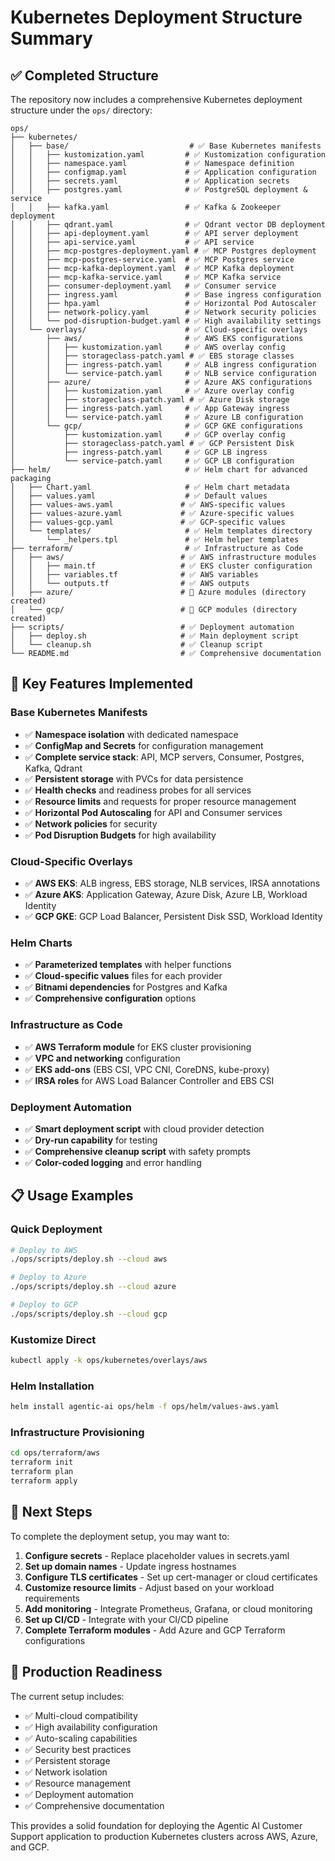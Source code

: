 # Kubernetes Deployment Structure Summary

## ✅ Completed Structure

The repository now includes a comprehensive Kubernetes deployment structure under the `ops/` directory:

```
ops/
├── kubernetes/
│   ├── base/                           # ✅ Base Kubernetes manifests
│   │   ├── kustomization.yaml         # ✅ Kustomization configuration
│   │   ├── namespace.yaml             # ✅ Namespace definition
│   │   ├── configmap.yaml             # ✅ Application configuration
│   │   ├── secrets.yaml               # ✅ Application secrets
│   │   ├── postgres.yaml              # ✅ PostgreSQL deployment & service
│   │   ├── kafka.yaml                 # ✅ Kafka & Zookeeper deployment
│   │   ├── qdrant.yaml                # ✅ Qdrant vector DB deployment
│   │   ├── api-deployment.yaml        # ✅ API server deployment
│   │   ├── api-service.yaml           # ✅ API service
│   │   ├── mcp-postgres-deployment.yaml # ✅ MCP Postgres deployment
│   │   ├── mcp-postgres-service.yaml  # ✅ MCP Postgres service
│   │   ├── mcp-kafka-deployment.yaml  # ✅ MCP Kafka deployment
│   │   ├── mcp-kafka-service.yaml     # ✅ MCP Kafka service
│   │   ├── consumer-deployment.yaml   # ✅ Consumer service
│   │   ├── ingress.yaml               # ✅ Base ingress configuration
│   │   ├── hpa.yaml                   # ✅ Horizontal Pod Autoscaler
│   │   ├── network-policy.yaml        # ✅ Network security policies
│   │   └── pod-disruption-budget.yaml # ✅ High availability settings
│   └── overlays/                      # ✅ Cloud-specific overlays
│       ├── aws/                       # ✅ AWS EKS configurations
│       │   ├── kustomization.yaml     # ✅ AWS overlay config
│       │   ├── storageclass-patch.yaml # ✅ EBS storage classes
│       │   ├── ingress-patch.yaml     # ✅ ALB ingress configuration
│       │   └── service-patch.yaml     # ✅ NLB service configuration
│       ├── azure/                     # ✅ Azure AKS configurations
│       │   ├── kustomization.yaml     # ✅ Azure overlay config
│       │   ├── storageclass-patch.yaml # ✅ Azure Disk storage
│       │   ├── ingress-patch.yaml     # ✅ App Gateway ingress
│       │   └── service-patch.yaml     # ✅ Azure LB configuration
│       └── gcp/                       # ✅ GCP GKE configurations
│           ├── kustomization.yaml     # ✅ GCP overlay config
│           ├── storageclass-patch.yaml # ✅ GCP Persistent Disk
│           ├── ingress-patch.yaml     # ✅ GCP LB ingress
│           └── service-patch.yaml     # ✅ GCP LB configuration
├── helm/                              # ✅ Helm chart for advanced packaging
│   ├── Chart.yaml                     # ✅ Helm chart metadata
│   ├── values.yaml                    # ✅ Default values
│   ├── values-aws.yaml               # ✅ AWS-specific values
│   ├── values-azure.yaml             # ✅ Azure-specific values
│   ├── values-gcp.yaml               # ✅ GCP-specific values
│   └── templates/                     # ✅ Helm templates directory
│       └── _helpers.tpl               # ✅ Helm helper templates
├── terraform/                         # ✅ Infrastructure as Code
│   ├── aws/                          # ✅ AWS infrastructure modules
│   │   ├── main.tf                   # ✅ EKS cluster configuration
│   │   ├── variables.tf              # ✅ AWS variables
│   │   └── outputs.tf                # ✅ AWS outputs
│   ├── azure/                        # 📁 Azure modules (directory created)
│   └── gcp/                          # 📁 GCP modules (directory created)
├── scripts/                          # ✅ Deployment automation
│   ├── deploy.sh                     # ✅ Main deployment script
│   └── cleanup.sh                    # ✅ Cleanup script
└── README.md                         # ✅ Comprehensive documentation
```

## 🚀 Key Features Implemented

### Base Kubernetes Manifests
- ✅ **Namespace isolation** with dedicated namespace
- ✅ **ConfigMap and Secrets** for configuration management
- ✅ **Complete service stack**: API, MCP servers, Consumer, Postgres, Kafka, Qdrant
- ✅ **Persistent storage** with PVCs for data persistence
- ✅ **Health checks** and readiness probes for all services
- ✅ **Resource limits** and requests for proper resource management
- ✅ **Horizontal Pod Autoscaling** for API and Consumer services
- ✅ **Network policies** for security
- ✅ **Pod Disruption Budgets** for high availability

### Cloud-Specific Overlays
- ✅ **AWS EKS**: ALB ingress, EBS storage, NLB services, IRSA annotations
- ✅ **Azure AKS**: Application Gateway, Azure Disk, Azure LB, Workload Identity
- ✅ **GCP GKE**: GCP Load Balancer, Persistent Disk SSD, Workload Identity

### Helm Charts
- ✅ **Parameterized templates** with helper functions
- ✅ **Cloud-specific values** files for each provider
- ✅ **Bitnami dependencies** for Postgres and Kafka
- ✅ **Comprehensive configuration** options

### Infrastructure as Code
- ✅ **AWS Terraform module** for EKS cluster provisioning
- ✅ **VPC and networking** configuration
- ✅ **EKS add-ons** (EBS CSI, VPC CNI, CoreDNS, kube-proxy)
- ✅ **IRSA roles** for AWS Load Balancer Controller and EBS CSI

### Deployment Automation
- ✅ **Smart deployment script** with cloud provider detection
- ✅ **Dry-run capability** for testing
- ✅ **Comprehensive cleanup script** with safety prompts
- ✅ **Color-coded logging** and error handling

## 📋 Usage Examples

### Quick Deployment
```bash
# Deploy to AWS
./ops/scripts/deploy.sh --cloud aws

# Deploy to Azure
./ops/scripts/deploy.sh --cloud azure

# Deploy to GCP
./ops/scripts/deploy.sh --cloud gcp
```

### Kustomize Direct
```bash
kubectl apply -k ops/kubernetes/overlays/aws
```

### Helm Installation
```bash
helm install agentic-ai ops/helm -f ops/helm/values-aws.yaml
```

### Infrastructure Provisioning
```bash
cd ops/terraform/aws
terraform init
terraform plan
terraform apply
```

## 🔧 Next Steps

To complete the deployment setup, you may want to:

1. **Configure secrets** - Replace placeholder values in secrets.yaml
2. **Set up domain names** - Update ingress hostnames
3. **Configure TLS certificates** - Set up cert-manager or cloud certificates
4. **Customize resource limits** - Adjust based on your workload requirements
5. **Add monitoring** - Integrate Prometheus, Grafana, or cloud monitoring
6. **Set up CI/CD** - Integrate with your CI/CD pipeline
7. **Complete Terraform modules** - Add Azure and GCP Terraform configurations

## 🎯 Production Readiness

The current setup includes:
- ✅ Multi-cloud compatibility
- ✅ High availability configuration
- ✅ Auto-scaling capabilities
- ✅ Security best practices
- ✅ Persistent storage
- ✅ Network isolation
- ✅ Resource management
- ✅ Deployment automation
- ✅ Comprehensive documentation

This provides a solid foundation for deploying the Agentic AI Customer Support application to production Kubernetes clusters across AWS, Azure, and GCP.
